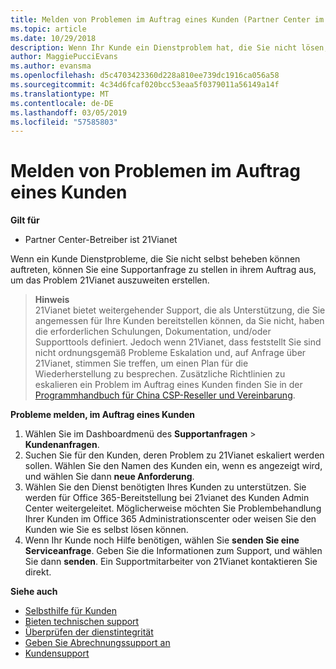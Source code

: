 ```yaml
---
title: Melden von Problemen im Auftrag eines Kunden (Partner Center im Betrieb über 21Vianet)
ms.topic: article
ms.date: 10/29/2018
description: Wenn Ihr Kunde ein Dienstproblem hat, die Sie nicht lösen, und die, die die durch 21Vianet festgelegten Kriterien erfüllt, wird eine Supportanfrage für sie eingefügt.
author: MaggiePucciEvans
ms.author: evansma
ms.openlocfilehash: d5c4703423360d228a810ee739dc1916ca056a58
ms.sourcegitcommit: 4c34d6fcaf020bcc53eaa5f0379011a56149a14f
ms.translationtype: MT
ms.contentlocale: de-DE
ms.lasthandoff: 03/05/2019
ms.locfileid: "57585803"
---
```

# <a name="report-problems-on-behalf-of-a-customer"></a>Melden von Problemen im Auftrag eines Kunden

**Gilt für**

-   Partner Center-Betreiber ist 21Vianet


Wenn ein Kunde Dienstprobleme, die Sie nicht selbst beheben können auftreten, können Sie eine Supportanfrage zu stellen in ihrem Auftrag aus, um das Problem 21Vianet auszuweiten erstellen.

>**Hinweis**<br>21Vianet bietet weitergehender Support, die als Unterstützung, die Sie angemessen für Ihre Kunden bereitstellen können, da Sie nicht, haben die erforderlichen Schulungen, Dokumentation, und/oder Supporttools definiert. Jedoch wenn 21Vianet, dass feststellt Sie sind nicht ordnungsgemäß Probleme Eskalation und, auf Anfrage über 21Vianet, stimmen Sie treffen, um einen Plan für die Wiederherstellung zu besprechen. Zusätzliche Richtlinien zu eskalieren ein Problem im Auftrag eines Kunden finden Sie in der [Programmhandbuch für China CSP-Reseller und Vereinbarung](csp-program-guide-and-agreements.md).


**Probleme melden, im Auftrag eines Kunden**

1. Wählen Sie im Dashboardmenü des **Supportanfragen** &gt; **Kundenanfragen**.
2. Suchen Sie für den Kunden, deren Problem zu 21Vianet eskaliert werden sollen. Wählen Sie den Namen des Kunden ein, wenn es angezeigt wird, und wählen Sie dann **neue Anforderung**.
3. Wählen Sie den Dienst benötigten Ihres Kunden zu unterstützen. Sie werden für Office 365-Bereitstellung bei 21vianet des Kunden Admin Center weitergeleitet. Möglicherweise möchten Sie Problembehandlung Ihrer Kunden im Office 365 Administrationscenter oder weisen Sie den Kunden wie Sie es selbst lösen können.
4. Wenn Ihr Kunde noch Hilfe benötigen, wählen Sie **senden Sie eine Serviceanfrage**. Geben Sie die Informationen zum Support, und wählen Sie dann **senden**. Ein Supportmitarbeiter von 21Vianet kontaktieren Sie direkt.

**Siehe auch**

-   [Selbsthilfe für Kunden](customer-self-support.md)
-   [Bieten technischen support](provide-technical-support.md)
-   [Überprüfen der dienstintegrität](check-service-health.md)
-   [Geben Sie Abrechnungssupport an](provide-billing-support.md)
-   [Kundensupport](customer-support.md)